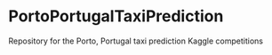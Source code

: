 # PortoPortugalTaxiPrediction
Repository for the Porto, Portugal taxi prediction Kaggle competitions
